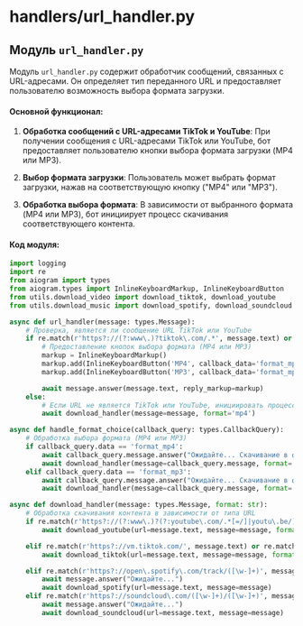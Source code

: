 # handlers/url_handler.py

## Модуль `url_handler.py`

Модуль `url_handler.py` содержит обработчик сообщений, связанных с URL-адресами. Он определяет тип переданного URL и предоставляет пользователю возможность выбора формата загрузки.

#### Основной функционал:

1. **Обработка сообщений с URL-адресами TikTok и YouTube**: При получении сообщения с URL-адресами TikTok или YouTube, бот предоставляет пользователю кнопки выбора формата загрузки (MP4 или MP3).

2. **Выбор формата загрузки**: Пользователь может выбрать формат загрузки, нажав на соответствующую кнопку ("MP4" или "MP3").

3. **Обработка выбора формата**: В зависимости от выбранного формата (MP4 или MP3), бот инициирует процесс скачивания соответствующего контента.

#### Код модуля:

```python
import logging
import re
from aiogram import types
from aiogram.types import InlineKeyboardMarkup, InlineKeyboardButton
from utils.download_video import download_tiktok, download_youtube
from utils.download_music import download_spotify, download_soundcloud

async def url_handler(message: types.Message):
    # Проверка, является ли сообщение URL TikTok или YouTube
    if re.match(r'https?://(?:www\.)?tiktok\.com/.*', message.text) or re.match(r'https?://(?:www\.)?(?:youtube\.com/.*[=/]|youtu\.be/)([\w-]+)', message.text):
        # Предоставление кнопок выбора формата (MP4 или MP3)
        markup = InlineKeyboardMarkup()
        markup.add(InlineKeyboardButton('MP4', callback_data='format_mp4'))
        markup.add(InlineKeyboardButton('MP3', callback_data='format_mp3'))

        await message.answer(message.text, reply_markup=markup)
    else:
        # Если URL не является TikTok или YouTube, инициировать процесс скачивания в формате MP4
        await download_handler(message=message, format='mp4') 

async def handle_format_choice(callback_query: types.CallbackQuery):
    # Обработка выбора формата (MP4 или MP3)
    if callback_query.data == 'format_mp4':
        await callback_query.message.answer("Ожидайте... Скачивание в формате MP4.")
        await download_handler(message=callback_query.message, format='mp4')
    elif callback_query.data == 'format_mp3':
        await callback_query.message.answer("Ожидайте... Скачивание в формате MP3.")
        await download_handler(message=callback_query.message, format='mp3')

async def download_handler(message: types.Message, format: str):
    # Обработка скачивания контента в зависимости от типа URL
    if re.match(r'https?://(?:www\.)?(?:youtube\.com/.*[=/]|youtu\.be/)([\w-]+)', message.text):
        await download_youtube(url=message.text, message=message, format=format)

    elif re.match(r'https?://vm.tiktok.com/', message.text) or re.match(r'https?://(?:www\.)?tiktok\.com/.*', message.text):
        await download_tiktok(url=message.text, message=message, format=format)

    elif re.match(r'https?://open\.spotify\.com/track/([\w-]+)', message.text):
        await message.answer("Ожидайте...")
        await download_spotify(url=message.text, message=message)
    elif re.match(r'https?://soundcloud\.com/([\w-]+)/([\w-]+)', message.text):
        await message.answer("Ожидайте...")
        await download_soundcloud(url=message.text, message=message)
```